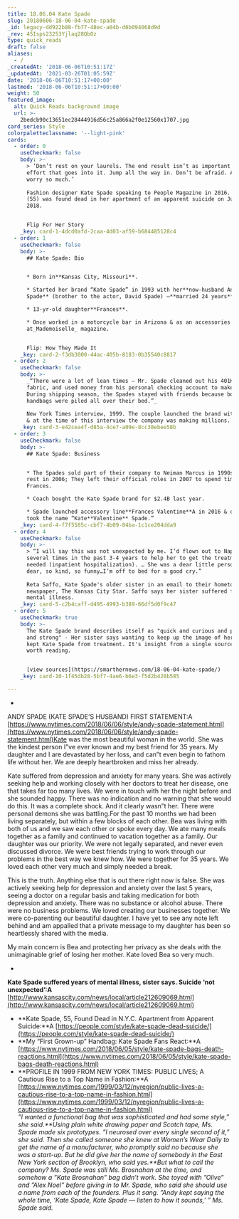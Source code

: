 ```yaml
---
title: 18.06.04 Kate Spade
slug: 20180606-18-06-04-kate-spade
_id: legacy-dd922b88-fb77-48ec-a04b-d6b094068d9d
_rev: 45Isps23253Yjlaq28QbOz
type: quick_reads
draft: false
aliases:
  - /
_createdAt: '2018-06-06T10:51:17Z'
_updatedAt: '2021-03-26T01:05:59Z'
date: '2018-06-06T10:51:17+00:00'
lastmod: '2018-06-06T10:51:17+00:00'
weight: 50
featured_image:
  alt: Quick Reads background image
  url: >-
    2bedcb90c13651ec28444916d56c25a866a2f0e12560x1707.jpg
card_series: Style
colorpaletteclassname: '--light-pink'
cards:
  - order: 0
    useCheckmark: false
    body: >-
      > ‘Don’t rest on your laurels. The end result isn’t as important as the
      effort that goes into it. Jump all the way in. Don’t be afraid. And don’t
      worry so much.’  
        
      Fashion designer Kate Spade speaking to People Magazine in 2016. Spade
      (55) was found dead in her apartment of an apparent suicide on June 5,
      2018.


      Flip For Her Story
    _key: card-1-4dcd0afd-2caa-4d03-af59-b684485128c4
  - order: 1
    useCheckmark: false
    body: >-
      ## Kate Spade: Bio


      * Born in**Kansas City, Missouri**.

      * Started her brand “Kate Spade” in 1993 with her**now-husband Andy
      Spade** (brother to the actor, David Spade) –**married 24 years**.

      * 13-yr-old daughter**Frances**.

      * Once worked in a motorcycle bar in Arizona & as an accessories editor
      at_Mademoiselle_ magazine.


      Flip: How They Made It
    _key: card-2-f3db3000-44ac-405b-8183-0b35540c8817
  - order: 2
    useCheckmark: false
    body: >-
      _“There were a lot of lean times — Mr. Spade cleaned out his 401K to buy
      fabric, and used money from his personal checking account to make payroll.
      During shipping season, the Spades stayed with friends because boxes of
      handbags were piled all over their bed.”_  
        
      New York Times interview, 1999. The couple launched the brand with $35,000
      & at the time of this interview the company was making millions.
    _key: card-3-e42cea4f-d85a-4ce7-a09e-8cc38ebee58b
  - order: 3
    useCheckmark: false
    body: >-
      ## Kate Spade: Business


      * The Spades sold part of their company to Neiman Marcus in 1990s & the
      rest in 2006; They left their official roles in 2007 to spend time with
      Frances.

      * Coach bought the Kate Spade brand for $2.4B last year.

      * Spade launched accessory line**Frances Valentine**A in 2016 & officially
      took the name “Kate**Valentine** Spade.”
    _key: card-4-f7f5585c-cbf7-4b09-84ba-1c1ce204dda9
  - order: 4
    useCheckmark: false
    body: >-
      > “I will say this was not unexpected by me. I’d flown out to Napa and NYC
      several times in the past 3-4 years to help her to get the treatment she
      needed (inpatient hospitalization). … She was a dear little person. So
      dear, so kind, so funny…I’m off to bed for a good cry.”  
        
      Reta Saffo, Kate Spade's older sister in an email to their hometown
      newspaper, The Kansas City Star. Saffo says her sister suffered from
      mental illness.
    _key: card-5-c2b4caff-d495-4993-b389-66df5d0f9c47
  - order: 5
    useCheckmark: true
    body: >-
      The Kate Spade brand describes itself as "quick and curious and playful
      and strong" - Her sister says wanting to keep up the image of her brand
      kept Kate Spade from treatment. It's insight from a single source, but
      worth reading.


      [view sources](https://smarthernews.com/18-06-04-kate-spade/)
    _key: card-10-1f45db28-5bf7-4ae6-b6e3-f5d2b428b585

---
```

* 

ANDY SPADE (KATE SPADE’S HUSBAND) FIRST STATEMENT:A [https://www.nytimes.com/2018/06/06/style/andy-spade-statement.html](https://www.nytimes.com/2018/06/06/style/andy-spade-statement.html)Kate was the most beautiful woman in the world. She was the kindest person I”ve ever known and my best friend for 35 years. My daughter and I are devastated by her loss, and can”t even begin to fathom life without her. We are deeply heartbroken and miss her already.

Kate suffered from depression and anxiety for many years. She was actively seeking help and working closely with her doctors to treat her disease, one that takes far too many lives. We were in touch with her the night before and she sounded happy. There was no indication and no warning that she would do this. It was a complete shock. And it clearly wasn”t her. There were personal demons she was battling.For the past 10 months we had been living separately, but within a few blocks of each other. Bea was living with both of us and we saw each other or spoke every day. We ate many meals together as a family and continued to vacation together as a family. Our daughter was our priority. We were not legally separated, and never even discussed divorce. We were best friends trying to work through our problems in the best way we knew how. We were together for 35 years. We loved each other very much and simply needed a break.

This is the truth. Anything else that is out there right now is false. She was actively seeking help for depression and anxiety over the last 5 years, seeing a doctor on a regular basis and taking medication for both depression and anxiety. There was no substance or alcohol abuse. There were no business problems. We loved creating our businesses together. We were co-parenting our beautiful daughter. I have yet to see any note left behind and am appalled that a private message to my daughter has been so heartlessly shared with the media.

My main concern is Bea and protecting her privacy as she deals with the unimaginable grief of losing her mother. Kate loved Bea so very much.

* 

**Kate Spade suffered years of mental illness, sister says. Suicide ‘not unexpected’:A** [http://www.kansascity.com/news/local/article212609069.html](http://www.kansascity.com/news/local/article212609069.html)

* **Kate Spade, 55, Found Dead in N.Y.C. Apartment from Apparent Suicide:**A [https://people.com/style/kate-spade-dead-suicide/](https://people.com/style/kate-spade-dead-suicide/)
* **My “First Grown-up” Handbag: Kate Spade Fans React:**A [https://www.nytimes.com/2018/06/05/style/kate-spade-bags-death-reactions.html](https://www.nytimes.com/2018/06/05/style/kate-spade-bags-death-reactions.html)
* **PROFILE IN 1999 FROM NEW YORK TIMES: PUBLIC LIVES; A Cautious Rise to a Top Name in Fashion:**A [https://www.nytimes.com/1999/03/12/nyregion/public-lives-a-cautious-rise-to-a-top-name-in-fashion.html](https://www.nytimes.com/1999/03/12/nyregion/public-lives-a-cautious-rise-to-a-top-name-in-fashion.html)  
_”I wanted a functional bag that was sophisticated and had some style,” she said.**Using plain white drawing paper and Scotch tape, Ms. Spade made six prototypes. ”I neurosed over every single second of it,” she said. Then she called someone she knew at Women’s Wear Daily to get the name of a manufacturer, who promptly said no because she was a start-up. But he did give her the name of somebody in the East New York section of Brooklyn, who said yes.**But what to call the company? Ms. Spade was still Ms. Brosnahan at the time, and somehow a ”Kate Brosnahan” bag didn’t work. She toyed with ”Olive” and ”Alex Noel” before giving in to Mr. Spade, who said she should use a name from each of the founders. Plus it sang. ”Andy kept saying the whole time, ‘Kate Spade, Kate Spade — listen to how it sounds,’ ” Ms. Spade said._